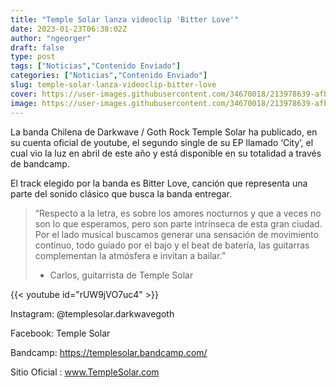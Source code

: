 ```yaml
---
title: "Temple Solar lanza videoclip 'Bitter Love'"
date: 2023-01-23T06:38:02Z
author: "ngeorger"
draft: false
type: post
tags: ["Noticias","Contenido Enviado"]
categories: ["Noticias","Contenido Enviado"]
slug: temple-solar-lanza-videoclip-bitter-love
cover: https://user-images.githubusercontent.com/34670018/213978639-afbb2f70-8bdb-4dfe-a701-88da33c3bfa8.jpg
image: https://user-images.githubusercontent.com/34670018/213978639-afbb2f70-8bdb-4dfe-a701-88da33c3bfa8.jpg
---
```


La banda Chilena de Darkwave / Goth Rock Temple Solar  ha publicado, en su cuenta oficial de youtube, el segundo single de su EP llamado ‘City’, el cual  vio la luz en abril de este año y está disponible en su totalidad a través de bandcamp.

El track elegido por la banda es  Bitter Love, canción que representa una parte del sonido clásico que busca la banda entregar.

> “Respecto a la letra, es sobre los amores nocturnos y que a veces no son lo que esperamos, pero son parte intrínseca de esta gran ciudad. Por el lado musical buscamos generar una sensación de movimiento continuo, todo guiado por el bajo y el beat de batería, las guitarras complementan la atmósfera e invitan a bailar.”
> - Carlos, guitarrista de Temple Solar


{{< youtube id="rUW9jVO7uc4" >}}


Instagram: @templesolar.darkwavegoth

Facebook: Temple Solar

Bandcamp: https://templesolar.bandcamp.com/

Sitio Oficial : www.TempleSolar.com

